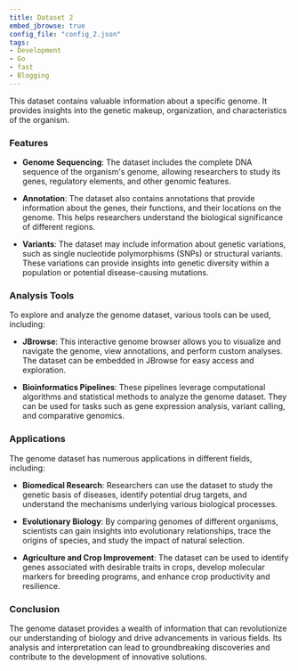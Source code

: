 ```yaml
---
title: Dataset 2
embed_jbrowse: true
config_file: "config_2.json"
tags: 
- Development
- Go
- fast
- Blogging
---
```




This dataset contains valuable information about a specific genome. It provides insights into the genetic makeup, organization, and characteristics of the organism.

### Features

- **Genome Sequencing**: The dataset includes the complete DNA sequence of the organism's genome, allowing researchers to study its genes, regulatory elements, and other genomic features.

- **Annotation**: The dataset also contains annotations that provide information about the genes, their functions, and their locations on the genome. This helps researchers understand the biological significance of different regions.

- **Variants**: The dataset may include information about genetic variations, such as single nucleotide polymorphisms (SNPs) or structural variants. These variations can provide insights into genetic diversity within a population or potential disease-causing mutations.

### Analysis Tools

To explore and analyze the genome dataset, various tools can be used, including:

- **JBrowse**: This interactive genome browser allows you to visualize and navigate the genome, view annotations, and perform custom analyses. The dataset can be embedded in JBrowse for easy access and exploration.

- **Bioinformatics Pipelines**: These pipelines leverage computational algorithms and statistical methods to analyze the genome dataset. They can be used for tasks such as gene expression analysis, variant calling, and comparative genomics.

### Applications

The genome dataset has numerous applications in different fields, including:

- **Biomedical Research**: Researchers can use the dataset to study the genetic basis of diseases, identify potential drug targets, and understand the mechanisms underlying various biological processes.

- **Evolutionary Biology**: By comparing genomes of different organisms, scientists can gain insights into evolutionary relationships, trace the origins of species, and study the impact of natural selection.

- **Agriculture and Crop Improvement**: The dataset can be used to identify genes associated with desirable traits in crops, develop molecular markers for breeding programs, and enhance crop productivity and resilience.

### Conclusion

The genome dataset provides a wealth of information that can revolutionize our understanding of biology and drive advancements in various fields. Its analysis and interpretation can lead to groundbreaking discoveries and contribute to the development of innovative solutions.
